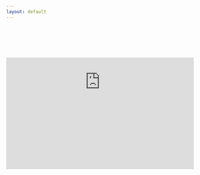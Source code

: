 ```yaml
---
layout: default
---
```


<style>
    #slack-signup-wrapper{
        position:relative;
        width:100%;
        height:300px;
        margin-top:100px;
        background-color:white;
        overflow:hidden
    }
    #slack-signup{
        position:absolute;
        top:-175px;
        left:0;
        width:100%;
        height:500px;
        margin:0;
        padding:0;
        border:0;
    }
    @media all and (max-width:380px){
        #slack-signup-wrapper{
            height:250px
        }
        #slack-signup{
            left:-20px;
            top:-150px;
            width:120%
        }
    }

    .flexcontainer {
        margin-top: 100px;
        display: -webkit-flex;
        display: flex;
        -webkit-flex-direction: row /* works with row or column */
        flex-direction: row;
        -webkit-align-items: center;
        align-items: center;
        -webkit-justify-content: center;
        justify-content: center;
    }

</style>
<div id="slack-signup-wrapper">
    <div class="flexcontainer"><iframe src="https://slackin-mad-labs.herokuapp.com/" id="slack-signup" scrolling="no"></iframe></div>
</div>

